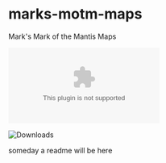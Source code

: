 # marks-motm-maps
Mark's Mark of the Mantis Maps

![the latest version zip](https://img.shields.io/github/downloads/MarkPearce/marks-motm-maps/latest/mmotmm.zip)

![Downloads](https://img.shields.io/github/downloads/MarkPearce/marks-motm-maps/total)

someday a readme will be here
